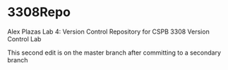 # 3308Repo
Alex Plazas
Lab 4: Version Control
Repository for CSPB 3308 Version Control Lab

This second edit is on the master branch after committing to a secondary branch

